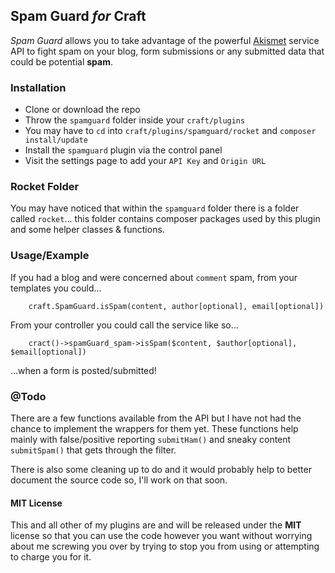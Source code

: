 ## Spam Guard *for* Craft

*Spam Guard* allows you to take advantage of the powerful [Akismet](http://akismet.com) service API to fight spam
on your blog, form submissions or any submitted data that could be potential **spam**.

### Installation
- Clone or download the repo
- Throw the `spamguard` folder inside your `craft/plugins`
- You may have to `cd` into `craft/plugins/spamguard/rocket` and `composer install/update`
- Install the `spamguard` plugin via the control panel
- Visit the settings page to add your `API Key` and `Origin URL`

### Rocket Folder
You may have noticed that within the `spamguard` folder there is a folder called `rocket`...
this folder contains composer packages used by this plugin and some helper classes & functions.

### Usage/Example
If you had a blog and were concerned about `comment` spam, from your templates you could...

		craft.SpamGuard.isSpam(content, author[optional], email[optional])

From your controller you could call the service like so...

		cract()->spamGuard_spam->isSpam($content, $author[optional], $email[optional])

...when a form is posted/submitted!

### @Todo
There are a few functions available from the API but I have not had the chance to implement the wrappers for them yet.
These functions help mainly with false/positive reporting `submitHam()` and sneaky content  `submitSpam()` that gets through the filter.

There is also some cleaning up to do and it would probably help to better document the source code so, I'll work on that soon.

#### MIT License
This and all other of my plugins are and will be released under the **MIT** license so that you can use the code however you want
without worrying about me screwing you over by trying to stop you from using or attempting to charge you for it.